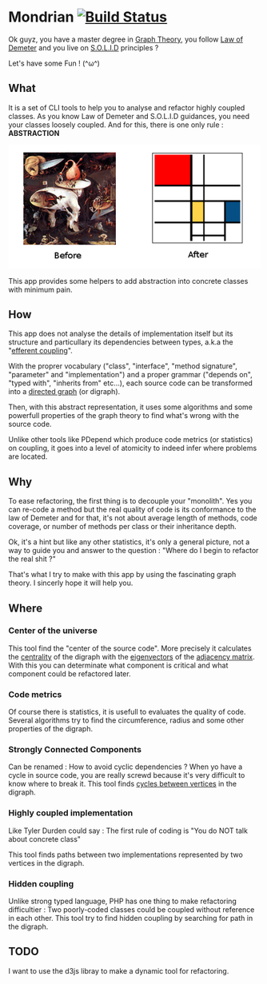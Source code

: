 # Mondrian [![Build Status](https://travis-ci.org/Trismegiste/Mondrian.png?branch=master)](https://travis-ci.org/Trismegiste/Mondrian)

Ok guyz, you have a master degree in [Graph Theory][1], you follow [Law of Demeter][2]
and you live on [S.O.L.I.D][3] principles ?

Let's have some Fun ! (^ω^)

## What
It is a set of CLI tools to help you to analyse and refactor highly coupled classes.
As you know Law of Demeter and S.O.L.I.D guidances, you need your classes loosely
coupled. And for this, there is one only rule : **ABSTRACTION**

![From Hell To Kiss](./Resources/doc/img/abstracting.png)

This app provides some helpers to add abstraction into concrete classes
with minimum pain.

## How
This app does not analyse the details of implementation itself but its structure
and particullary its dependencies between types, a.k.a the "[efferent coupling][6]".

With the proprer vocabulary ("class", "interface", "method signature", "parameter" and
"implementation") and a proper grammar ("depends on", "typed with", "inherits from"
etc...), each source code can be transformed into a [directed graph][5] (or digraph).

Then, with this abstract representation, it uses some algorithms and some
powerfull properties of the graph theory to find what's wrong with the
source code.

Unlike other tools like PDepend which produce code metrics (or statistics) on coupling,
it goes into a level of atomicity to indeed infer where problems are located.

## Why
To ease refactoring, the first thing is to decouple your "monolith". Yes you can
re-code a method but the real quality of code is its conformance to the
law of Demeter and for that, it's not about average length of methods, code
coverage, or number of methods per class or their inheritance depth.

Ok, it's a hint but like any other statistics, it's only a general picture,
not a way to guide you and answer to the question :
"Where do I begin to refactor the real shit ?"

That's what I try to make with this app by using the fascinating graph theory.
I sincerly hope it will help you.

## Where

### Center of the universe
This tool find the "center of the source code". More precisely
it calculates the [centrality][7] of the digraph with the [eigenvectors][8] of the
[adjacency matrix][9]. With this you can determinate what component is critical
and what component could be refactored later.

### Code metrics
Of course there is statistics, it is usefull to evaluates the quality of
code. Several algorithms try to find the circumference, radius and some
other properties of the digraph.

### Strongly Connected Components
Can be renamed : How to avoid cyclic dependencies ? When yo have a cycle in
source code, you are really screwd because it's very difficult to know where to
break it. This tool finds [cycles between vertices][4] in the digraph.

### Highly coupled implementation
Like Tyler Durden could say :
    The first rule of coding is "You do NOT talk about concrete class"

This tool finds paths between two implementations represented by
two vertices in the digraph.

### Hidden coupling
Unlike strong typed language, PHP has one thing to make refactoring difficultier :
Two poorly-coded classes could be coupled without reference in each other.
This tool try to find hidden coupling by searching for path in the digraph.

## TODO

I want to use the d3js libray to make a dynamic tool for refactoring.

[1]: http://en.wikipedia.org/wiki/Graph_theory
[2]: http://en.wikipedia.org/wiki/Law_of_Demeter
[3]: http://en.wikipedia.org/wiki/SOLID_(object-oriented_design)
[4]: http://en.wikipedia.org/wiki/Strongly_connected_component
[5]: http://en.wikipedia.org/wiki/Directed_graph
[6]: http://en.wikipedia.org/wiki/Efferent_coupling
[7]: http://en.wikipedia.org/wiki/Centrality
[8]: http://en.wikipedia.org/wiki/Eigenvector
[9]: http://en.wikipedia.org/wiki/Adjacency_matrix